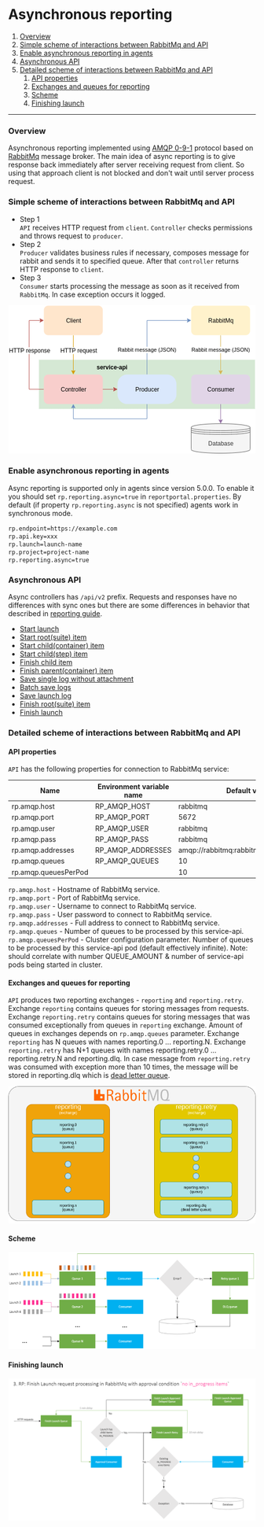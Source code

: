 # Asynchronous reporting

1. [Overview](#overview)
1. [Simple scheme of interactions between RabbitMq and API](#simple-sccheme-of-interactions-between-rabbitmq-and-api)
1. [Enable asynchronous reporting in agents](#enable-asynchronous-reporting-in-agents)
1. [Asynchronous API](#asynchronous-api)
1. [Detailed scheme of interactions between RabbitMq and API](#detailed-scheme-of-interactions-between-rabbitmq-and-api)
    1. [API properties](#api-properties)
    1. [Exchanges and queues for reporting](#exchanges-and-queues-for-reporting)
    1. [Scheme](#scheme)
    1. [Finishing launch](#finishing-launch)
---

### Overview

Asynchronous reporting implemented using [AMQP 0-9-1](https://www.rabbitmq.com/tutorials/amqp-concepts.html) protocol based on [RabbitMq](https://www.rabbitmq.com) message broker.
The main idea of async reporting is to give response back immediately after server receiving request from client.
So using that approach client is not blocked and don't wait until server process request.

### Simple scheme of interactions between RabbitMq and API

* Step 1  
`API` receives HTTP request from `client`. `Controller` checks permissions and throws request to `producer`.
* Step 2  
`Producer` validates business rules if necessary, composes message for rabbit and sends it to specified queue.
After that `controller` returns HTTP response to `client`.
* Step 3  
`Consumer` starts processing the message as soon as it received from `RabbitMq`. In case exception occurs it logged.

![](/src/Images/devguide/async/simple-scheme.png)

### Enable asynchronous reporting in agents

Async reporting is supported only in agents since version 5.0.0.
To enable it you should set `rp.reporting.async=true` in `reportportal.properties`.
By default (if property `rp.reporting.async` is not specified) agents work in synchronous mode.

```properties
rp.endpoint=https://example.com
rp.api.key=xxx
rp.launch=launch-name
rp.project=project-name
rp.reporting.async=true
```

### Asynchronous API

Async controllers has `/api/v2` prefix.
Requests and responses have no differences with sync ones but there are some differences in behavior that described in [reporting guide](./reporting.md).

* [Start launch](./reporting.md#start-launch)
* [Start root(suite) item](./reporting.md#start-rootsuite-item)
* [Start child(container) item](./reporting.md#start-childcontainer-item)
* [Start child(step) item](./reporting.md#start-childstep-item)
* [Finish child item](./reporting.md#finish-child-item)
* [Finish parent(container) item](./reporting.md#finish-parentcontainer-item)
* [Save single log without attachment](./reporting.md#save-single-log-without-attachment)
* [Batch save logs](./reporting.md#batch-save-logs)
* [Save launch log](./reporting.md#save-launch-log)
* [Finish root(suite) item](./reporting.md#finish-rootsuite-item)
* [Finish launch](./reporting.md#finish-launch)

### Detailed scheme of interactions between RabbitMq and API

#### API properties

`API` has the following properties for connection to RabbitMq service:

| Name                 | Environment variable name | Default value                          |
|----------------------|---------------------------|----------------------------------------|
| rp.amqp.host         | RP_AMQP_HOST              | rabbitmq                               |
| rp.amqp.port         | RP_AMQP_PORT              | 5672                                   |
| rp.amqp.user         | RP_AMQP_USER              | rabbitmq                               |
| rp.amqp.pass         | RP_AMQP_PASS              | rabbitmq                               |
| rp.amqp.addresses    | RP_AMQP_ADDRESSES         | amqp://rabbitmq:rabbitmq@rabbitmq:5672 |
| rp.amqp.queues       | RP_AMQP_QUEUES            | 10                                     |
| rp.amqp.queuesPerPod |                           | 10                                     |

`rp.amqp.host` - Hostname of RabbitMq service.  
`rp.amqp.port` - Port of RabbitMq service.  
`rp.amqp.user` - Username to connect to RabbitMq service.  
`rp.amqp.pass` - User password to connect to RabbitMq service.  
`rp.amqp.addresses` - Full address to connect to RabbitMq service.  
`rp.amqp.queues` - Number of queues to be processed by this service-api.  
`rp.amqp.queuesPerPod` - Cluster configuration parameter. Number of queues to be processed by this service-api pod (default effectively infinite).
Note: should correlate with number QUEUE_AMOUNT & number of service-api pods being started in cluster.

#### Exchanges and queues for reporting

`API` produces two reporting exchanges - `reporting` and `reporting.retry`. Exchange `reporting` contains queues for storing messages from requests.
Exchange `reporting.retry` contains queues for storing messages that was consumed exceptionally from queues in `reporting` exchange.
Amount of queues in exchanges depends on `rp.amqp.queues` parameter. Exchange `reporting` has N queues with names reporting.0 ... reporting.N.
Exchange `reporting.retry` has N+1 queues with names reporting.retry.0 ... reporting.retry.N and reporting.dlq.
In case message from `reporting.retry` was consumed with exception more than 10 times, the message will be stored in reporting.dlq which is [dead letter queue](https://www.rabbitmq.com/dlx.html).

![](/src/Images/devguide/async/exchanges-queues.png)

#### Scheme

![](/src/Images/devguide/async/detailed-reporting.png)

#### Finishing launch

![](/src/Images/devguide/async/finish-launch.png)
